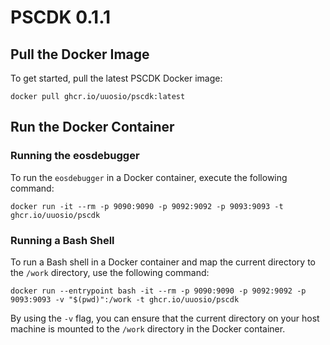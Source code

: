 # PSCDK 0.1.1

## Pull the Docker Image

To get started, pull the latest PSCDK Docker image:

```
docker pull ghcr.io/uuosio/pscdk:latest
```

## Run the Docker Container

### Running the eosdebugger

To run the `eosdebugger` in a Docker container, execute the following command:

```
docker run -it --rm -p 9090:9090 -p 9092:9092 -p 9093:9093 -t ghcr.io/uuosio/pscdk
```

### Running a Bash Shell

To run a Bash shell in a Docker container and map the current directory to the `/work` directory, use the following command:

```
docker run --entrypoint bash -it --rm -p 9090:9090 -p 9092:9092 -p 9093:9093 -v "$(pwd)":/work -t ghcr.io/uuosio/pscdk
```

By using the `-v` flag, you can ensure that the current directory on your host machine is mounted to the `/work` directory in the Docker container.
